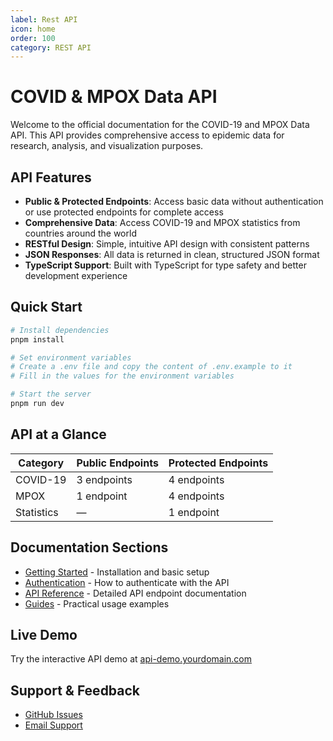 ```yaml
---
label: Rest API
icon: home
order: 100
category: REST API
---
```


# COVID & MPOX Data API

Welcome to the official documentation for the COVID-19 and MPOX Data API. This API provides comprehensive access to epidemic data for research, analysis, and visualization purposes.

<!-- ![API Banner](/static/api-banner.png) -->

## API Features

-   **Public & Protected Endpoints**: Access basic data without authentication or use protected endpoints for complete access
-   **Comprehensive Data**: Access COVID-19 and MPOX statistics from countries around the world
-   **RESTful Design**: Simple, intuitive API design with consistent patterns
-   **JSON Responses**: All data is returned in clean, structured JSON format
-   **TypeScript Support**: Built with TypeScript for type safety and better development experience

## Quick Start

```bash
# Install dependencies
pnpm install

# Set environment variables
# Create a .env file and copy the content of .env.example to it
# Fill in the values for the environment variables

# Start the server
pnpm run dev
```

## API at a Glance

| Category   | Public Endpoints | Protected Endpoints |
| ---------- | ---------------- | ------------------- |
| COVID-19   | 3 endpoints      | 4 endpoints         |
| MPOX       | 1 endpoint       | 4 endpoints         |
| Statistics | —                | 1 endpoint          |

## Documentation Sections

-   [Getting Started](/rest/getting-started/installation.md) - Installation and basic setup
-   [Authentication](/rest/getting-started/authentication.md) - How to authenticate with the API
-   [API Reference](/rest/api/overview.md) - Detailed API endpoint documentation
-   [Guides](/rest/guides/using-the-api.md) - Practical usage examples

## Live Demo

Try the interactive API demo at [api-demo.yourdomain.com](https://api-demo.yourdomain.com)

## Support & Feedback

-   [GitHub Issues](https://github.com/yourusername/covid-mpox-api/issues)
-   [Email Support](mailto:api-support@yourdomain.com)
